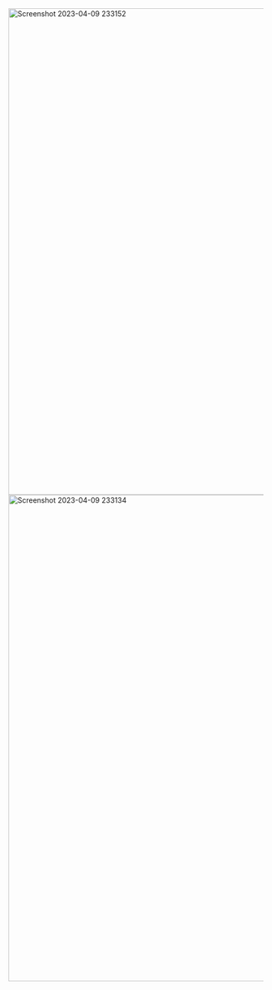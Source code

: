 <img width="960" alt="Screenshot 2023-04-09 233152" src="https://user-images.githubusercontent.com/45313619/230979552-170aae27-728a-4027-9a4c-4911b65834e1.png">
<img width="960" alt="Screenshot 2023-04-09 233134" src="https://user-images.githubusercontent.com/45313619/230979539-8801ba4a-8034-417b-8982-673090cb806c.png">
